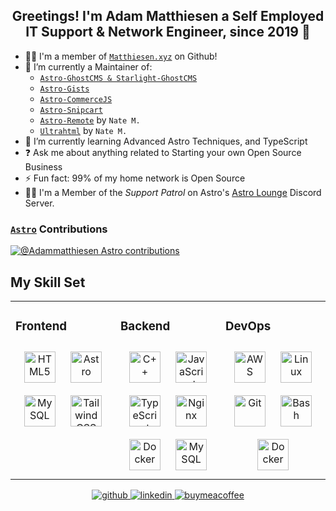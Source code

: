 ## <div align="center">Greetings! I'm Adam Matthiesen a Self Employed IT Support & Network Engineer, since 2019 🚀</div>  

- :man_technologist: I'm a member of [`Matthiesen.xyz`](https://github.com/MatthiesenXYZ) on Github!
- 🔭 I’m currently a Maintainer of:
  - [`Astro-GhostCMS & Starlight-GhostCMS`](https://astro-ghostcms.xyz)
  - [`Astro-Gists`](https://github.com/MatthiesenXYZ/astro-gists)
  - [`Astro-CommerceJS`](https://github.com/Adammatthiesen/astro-commercejs)
  - [`Astro-Snipcart`](https://github.com/Adammatthiesen/astro-snipcart)
  - [`Astro-Remote`](https://github.com/natemoo-re/astro-remote) by `Nate M.`
  - [`Ultrahtml`](https://github.com/natemoo-re/ultrahtml) by `Nate M.`
- 🌱 I’m currently learning Advanced Astro Techniques, and TypeScript   
- ❓ Ask me about anything related to Starting your own Open Source Business   
- ⚡ Fun fact: 99% of my home network is Open Source
- 👨‍🚀 I'm a Member of the *Support Patrol* on Astro's [Astro Lounge](https://astro.build/chat) Discord Server.

### [`Astro`](https://github.com/withastro) Contributions
[![@Adammatthiesen Astro contributions](https://astro.badg.es/v2/contributor/Adammatthiesen.svg)](https://astro.badg.es/contributor/Adammatthiesen/)
  
## My Skill Set  
<table><tr><td valign="top" width="33%">
 
### Frontend  
<div align="center">  
<a href="https://en.wikipedia.org/wiki/HTML5" target="_blank"><img style="margin: 10px" src="https://profilinator.rishav.dev/skills-assets/html5-original-wordmark.svg" alt="HTML5" height="50" /></a>  
<a href="https://www.astro.build/" target="_blank"><img style="margin: 10px" src="https://profilinator.rishav.dev/skills-assets/astro.svg" alt="Astro" height="50" /></a>  
<a href="https://www.mysql.com/" target="_blank"><img style="margin: 10px" src="https://profilinator.rishav.dev/skills-assets/mysql-original-wordmark.svg" alt="MySQL" height="50" /></a>  
<a href="https://www.tailwindcss.com/" target="_blank"><img style="margin: 10px" src="https://profilinator.rishav.dev/skills-assets/tailwindcss.svg" alt="Tailwind CSS" height="50" /></a>  
</div>

</td><td valign="top" width="33%">
 
### Backend  
<div align="center">  
<a href="https://www.cplusplus.com/" target="_blank"><img style="margin: 10px" src="https://profilinator.rishav.dev/skills-assets/cplusplus-original.svg" alt="C++" height="50" /></a>  
<a href="https://www.javascript.com/" target="_blank"><img style="margin: 10px" src="https://profilinator.rishav.dev/skills-assets/javascript-original.svg" alt="JavaScript" height="50" /></a>  
<a href="https://www.typescriptlang.org/" target="_blank"><img style="margin: 10px" src="https://profilinator.rishav.dev/skills-assets/typescript-original.svg" alt="TypeScript" height="50" /></a>  
<a href="https://www.nginx.com/" target="_blank"><img style="margin: 10px" src="https://profilinator.rishav.dev/skills-assets/nginx-original.svg" alt="Nginx" height="50" /></a>  
<a href="https://www.docker.com/" target="_blank"><img style="margin: 10px" src="https://profilinator.rishav.dev/skills-assets/docker-original-wordmark.svg" alt="Docker" height="50" /></a>  
<a href="https://www.mysql.com/" target="_blank"><img style="margin: 10px" src="https://profilinator.rishav.dev/skills-assets/mysql-original-wordmark.svg" alt="MySQL" height="50" /></a>  
</div>

</td><td valign="top" width="33%">
 
### DevOps  
<div align="center">  
<a href="https://aws.amazon.com/" target="_blank"><img style="margin: 10px" src="https://profilinator.rishav.dev/skills-assets/amazonwebservices-original-wordmark.svg" alt="AWS" height="50" /></a>  
<a href="https://www.linux.org/" target="_blank"><img style="margin: 10px" src="https://profilinator.rishav.dev/skills-assets/linux-original.svg" alt="Linux" height="50" /></a>  
<a href="https://github.com/" target="_blank"><img style="margin: 10px" src="https://profilinator.rishav.dev/skills-assets/git-scm-icon.svg" alt="Git" height="50" /></a>  
<a href="https://www.gnu.org/software/bash/" target="_blank"><img style="margin: 10px" src="https://profilinator.rishav.dev/skills-assets/gnu_bash-icon.svg" alt="Bash" height="50" /></a>  
<a href="https://www.docker.com/" target="_blank"><img style="margin: 10px" src="https://profilinator.rishav.dev/skills-assets/docker-original-wordmark.svg" alt="Docker" height="50" /></a>  
</div>

</td></tr></table>

<div align="center">
<a href="https://github.com/adammatthiesen" target="_blank">
<img src="https://img.shields.io/badge/github-%2324292e.svg?&style=for-the-badge&logo=github&logoColor=white" alt="github" style="margin-bottom: 5px;" />
</a>
<a href="https://linkedin.com/in/amatthiesen1" target="_blank">
<img src="https://img.shields.io/badge/linkedin-%231E77B5.svg?&style=for-the-badge&logo=linkedin&logoColor=white" alt="linkedin" style="margin-bottom: 5px;" />
</a>
<a href="https://www.buymeacoffee.com/adammatthiesen" target="_blank">
<img src="https://img.shields.io/badge/Donate-Buy%20Me%20A%20Coffee-orange.svg?style=for-the-badge&logo=buymeacoffee&label="  alt="buymeacoffee" style="margin-bottom: 5px;"/>
</a>
</div>

 
